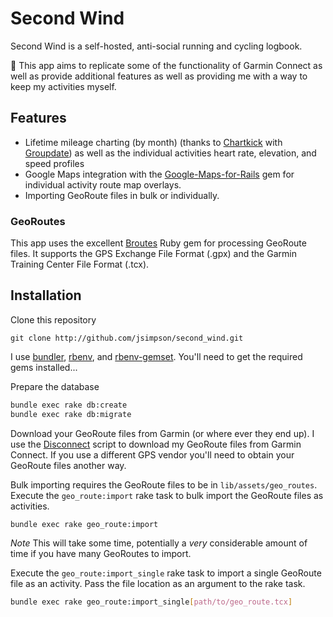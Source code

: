 # Second Wind

Second Wind is a self-hosted, anti-social running and cycling logbook.

:running: This app aims to replicate some of the functionality of Garmin Connect as well as provide additional features as well as providing me with a way to keep my activities myself.

## Features

+ Lifetime mileage charting (by month) (thanks to [Chartkick](https://github.com/ankane/chartkick) with [Groupdate](https://github.com/ankane/groupdate)) as well as the individual activities heart rate, elevation, and speed profiles
+ Google Maps integration with the [Google-Maps-for-Rails](https://github.com/apneadiving/Google-Maps-for-Rails) gem for individual activity route map overlays.
+ Importing GeoRoute files in bulk or individually.

### GeoRoutes

This app uses the excellent [Broutes](https://github.com/adambird/broutes) Ruby gem for processing GeoRoute files. It supports the GPS Exchange File Format (.gpx) and the Garmin Training Center File Format (.tcx).

## Installation

Clone this repository

```git
git clone http://github.com/jsimpson/second_wind.git
```

I use [bundler](https://github.com/bundler/bundler/), [rbenv](https://github.com/sstephenson/rbenv), and [rbenv-gemset](https://github.com/jf/rbenv-gemset). You'll need to get the required gems installed...

Prepare the database

```sh
bundle exec rake db:create
bundle exec rake db:migrate
```

Download your GeoRoute files from Garmin (or where ever they end up). I use the [Disconnect](https://gist.github.com/jsimpson/174beffe4e32222cf4da) script to download my GeoRoute files from Garmin Connect. If you use a different GPS vendor you'll need to obtain your GeoRoute files another way.

Bulk importing requires the GeoRoute files to be in `lib/assets/geo_routes`.
Execute the `geo_route:import` rake task to bulk import the GeoRoute files as activities.

```sh
bundle exec rake geo_route:import
```

*Note* This will take some time, potentially a _very_ considerable amount of time if you have many GeoRoutes to import.

Execute the `geo_route:import_single` rake task to import a single GeoRoute file as an activity. Pass the file location as an argument to the rake task.

```sh
bundle exec rake geo_route:import_single[path/to/geo_route.tcx]
```

